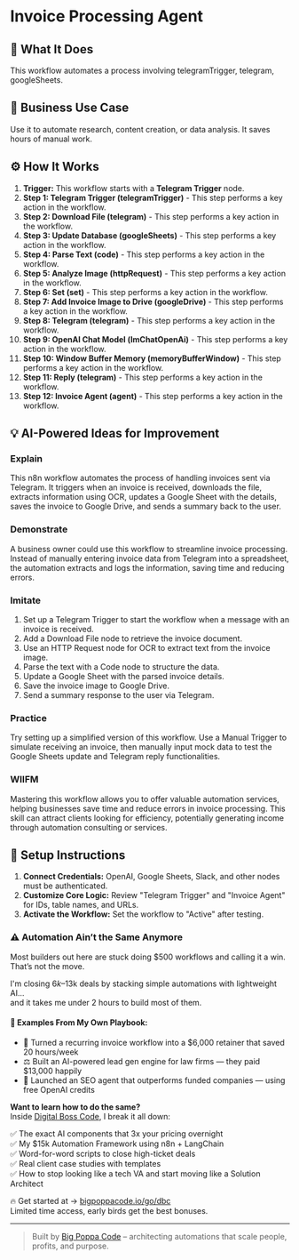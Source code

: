 # Invoice Processing Agent

## 🚀 What It Does
This workflow automates a process involving telegramTrigger, telegram, googleSheets.

## 💼 Business Use Case
Use it to automate research, content creation, or data analysis. It saves hours of manual work.

## ⚙️ How It Works
1.  **Trigger:** This workflow starts with a **Telegram Trigger** node.
2. **Step 1: Telegram Trigger (telegramTrigger)** - This step performs a key action in the workflow.
3. **Step 2: Download File (telegram)** - This step performs a key action in the workflow.
4. **Step 3: Update Database (googleSheets)** - This step performs a key action in the workflow.
5. **Step 4: Parse Text (code)** - This step performs a key action in the workflow.
6. **Step 5: Analyze Image (httpRequest)** - This step performs a key action in the workflow.
7. **Step 6: Set (set)** - This step performs a key action in the workflow.
8. **Step 7: Add Invoice Image to Drive (googleDrive)** - This step performs a key action in the workflow.
9. **Step 8: Telegram (telegram)** - This step performs a key action in the workflow.
10. **Step 9: OpenAI Chat Model (lmChatOpenAi)** - This step performs a key action in the workflow.
11. **Step 10: Window Buffer Memory (memoryBufferWindow)** - This step performs a key action in the workflow.
12. **Step 11: Reply (telegram)** - This step performs a key action in the workflow.
13. **Step 12: Invoice Agent (agent)** - This step performs a key action in the workflow.

## 💡 AI-Powered Ideas for Improvement
### Explain
This n8n workflow automates the process of handling invoices sent via Telegram. It triggers when an invoice is received, downloads the file, extracts information using OCR, updates a Google Sheet with the details, saves the invoice to Google Drive, and sends a summary back to the user.

### Demonstrate
A business owner could use this workflow to streamline invoice processing. Instead of manually entering invoice data from Telegram into a spreadsheet, the automation extracts and logs the information, saving time and reducing errors.

### Imitate
1. Set up a Telegram Trigger to start the workflow when a message with an invoice is received.
2. Add a Download File node to retrieve the invoice document.
3. Use an HTTP Request node for OCR to extract text from the invoice image.
4. Parse the text with a Code node to structure the data.
5. Update a Google Sheet with the parsed invoice details.
6. Save the invoice image to Google Drive.
7. Send a summary response to the user via Telegram.

### Practice
Try setting up a simplified version of this workflow. Use a Manual Trigger to simulate receiving an invoice, then manually input mock data to test the Google Sheets update and Telegram reply functionalities. 

### WIIFM
Mastering this workflow allows you to offer valuable automation services, helping businesses save time and reduce errors in invoice processing. This skill can attract clients looking for efficiency, potentially generating income through automation consulting or services.

## 🔧 Setup Instructions
1. **Connect Credentials:** OpenAI, Google Sheets, Slack, and other nodes must be authenticated.
2. **Customize Core Logic:** Review "Telegram Trigger" and "Invoice Agent" for IDs, table names, and URLs.
3. **Activate the Workflow:** Set the workflow to "Active" after testing.

### ⚠️ Automation Ain’t the Same Anymore

Most builders out here are stuck doing $500 workflows and calling it a win.  
That’s not the move.  

I'm closing $6k–$13k deals by stacking simple automations with lightweight AI...  
and it takes me under 2 hours to build most of them.

#### 🧠 Examples From My Own Playbook:
- 🔁 Turned a recurring invoice workflow into a $6,000 retainer that saved 20 hours/week  
- ⚖️ Built an AI-powered lead gen engine for law firms — they paid $13,000 happily  
- 🚀 Launched an SEO agent that outperforms funded companies — using free OpenAI credits  

**Want to learn how to do the same?**  
Inside [Digital Boss Code](https://bigpoppacode.io/go/dbc), I break it all down:

✅ The exact AI components that 3x your pricing overnight  
✅ My $15k Automation Framework using n8n + LangChain  
✅ Word-for-word scripts to close high-ticket deals  
✅ Real client case studies with templates  
✅ How to stop looking like a tech VA and start moving like a Solution Architect  

🔥 Get started at → [bigpoppacode.io/go/dbc](https://bigpoppacode.io/go/dbc)  
Limited time access, early birds get the best bonuses.

---
> Built by [Big Poppa Code](https://bigpoppacode.io) – architecting automations that scale people, profits, and purpose.
